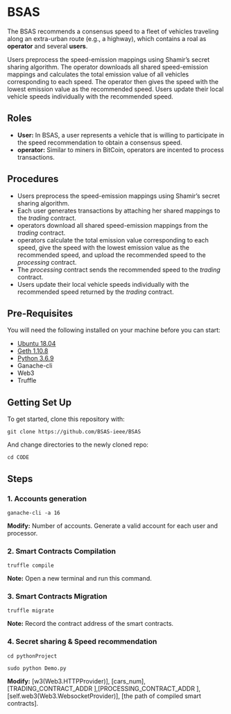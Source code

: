 # BSAS

The BSAS recommends a consensus speed to a fleet of vehicles traveling along an extra-urban route (e.g., a highway), which contains a roal as **operator** and several **users**.

Users preprocess the speed-emission mappings using Shamir’s secret sharing algorithm. The operator downloads all shared speed-emission mappings and calculates the total emission value of all vehicles corresponding to each speed. The operator then gives the speed with the lowest emission value as the recommended speed. Users update their local vehicle speeds individually with the recommended speed.

## Roles

- **User:**  In BSAS, a user represents a vehicle that is willing to participate in the speed recommendation to obtain a consensus speed. 
- **operator:** Similar to miners in BitCoin, operators are incented to process transactions. 

## Procedures

- Users preprocess the speed-emission mappings using Shamir’s secret sharing algorithm.
- Each user generates transactions by attaching her shared mappings to the *trading* contract.
- operators download all shared speed-emission mappings from the *trading* contract.
- operators calculate the total emission value corresponding to each speed, give the speed with the lowest emission value as the recommended speed,  and upload the recommended speed to the *processing* contract.
- The *processing* contract sends the recommended speed to the *trading* contract.
- Users update their local vehicle speeds individually with the recommended speed returned by the *trading* contract.

## Pre-Requisites

You will need the following installed on your machine before you can start:

- [Ubuntu 18.04](https://ubuntu.com/download/alternative-downloads)
- [Geth 1.10.8](https://geth.ethereum.org/downloads/)
- [Python 3.6.9](https://www.python.org/downloads/)
- Ganache-cli
- Web3
- Truffle

## Getting Set Up

To get started, clone this repository with:

    git clone https://github.com/BSAS-ieee/BSAS

And change directories to the newly cloned repo:

    cd CODE

 ## Steps

### **1. Accounts generation**

```
ganache-cli -a 16
```

**Modify:** Number of accounts. Generate a valid account for each user and processor.

### **2. Smart Contracts Compilation**

```
truffle compile
```

**Note:** Open a new terminal and run this command.

### **3. Smart Contracts Migration**

```
truffle migrate
```

**Note:** Record the contract address of the smart contracts.

### **4. Secret sharing & Speed recommendation**

```
cd pythonProject
```

```
sudo python Demo.py
```

**Modify:** [w3(Web3.HTTPProvider)],  [cars_num], [TRADING_CONTRACT_ADDR ],[PROCESSING_CONTRACT_ADDR ], [self.web3(Web3.WebsocketProvider)], [the path of compiled smart contracts].

